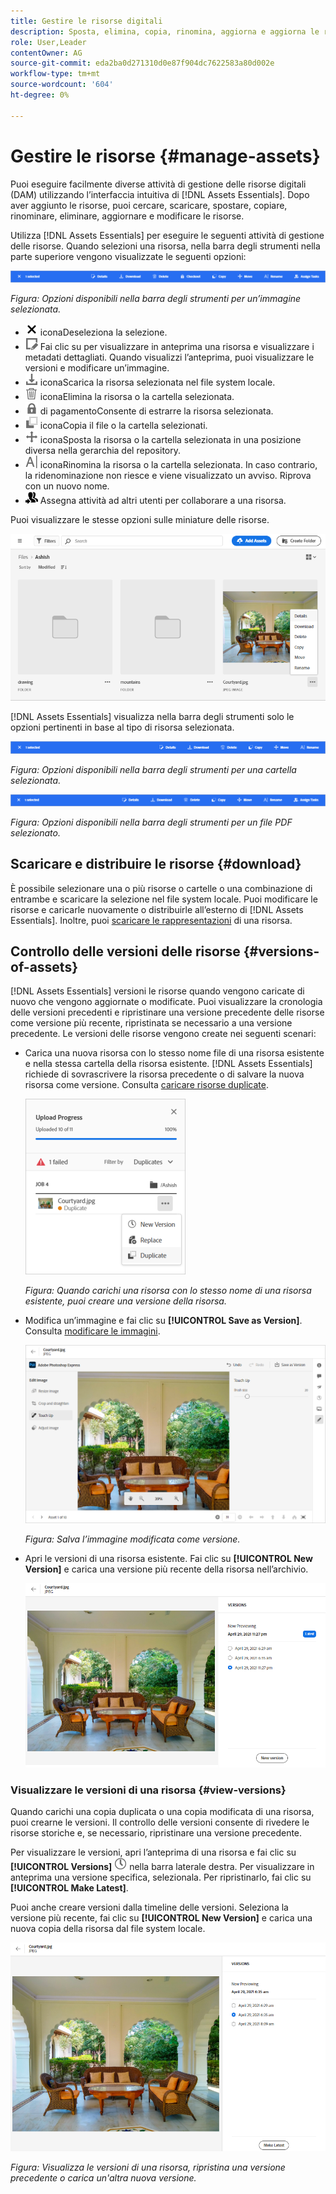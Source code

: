 ```yaml
---
title: Gestire le risorse digitali
description: Sposta, elimina, copia, rinomina, aggiorna e aggiorna le risorse in [!DNL Assets Essentials].
role: User,Leader
contentOwner: AG
source-git-commit: eda2ba0d271310d0e87f904dc7622583a80d002e
workflow-type: tm+mt
source-wordcount: '604'
ht-degree: 0%

---
```



# Gestire le risorse {#manage-assets}

Puoi eseguire facilmente diverse attività di gestione delle risorse digitali (DAM) utilizzando l’interfaccia intuitiva di [!DNL Assets Essentials]. Dopo aver aggiunto le risorse, puoi cercare, scaricare, spostare, copiare, rinominare, eliminare, aggiornare e modificare le risorse.

Utilizza [!DNL Assets Essentials] per eseguire le seguenti attività di gestione delle risorse. Quando selezioni una risorsa, nella barra degli strumenti nella parte superiore vengono visualizzate le seguenti opzioni:

![Opzioni della barra degli strumenti quando si seleziona una risorsa](assets/toolbar-image-selected.png)

*Figura: Opzioni disponibili nella barra degli strumenti per un’immagine selezionata.*

* ![deseleziona ](assets/do-not-localize/close-icon.png) iconaDeseleziona la selezione.
* ![icona dei dettagli](assets/do-not-localize/edit-in-icon.png) Fai clic su per visualizzare in anteprima una risorsa e visualizzare i metadati dettagliati. Quando visualizzi l’anteprima, puoi visualizzare le versioni e modificare un’immagine.
* ![scarica ](assets/do-not-localize/download-icon.png) iconaScarica la risorsa selezionata nel file system locale.
* ![Elimina ](assets/do-not-localize/delete-icon.png) iconaElimina la risorsa o la cartella selezionata.
* ![Icona ](assets/do-not-localize/checkout-icon.png) di pagamentoConsente di estrarre la risorsa selezionata.
* ![copia ](assets/do-not-localize/copy-icon.png) iconaCopia il file o la cartella selezionati.
* ![sposta ](assets/do-not-localize/move-icon.png) iconaSposta la risorsa o la cartella selezionata in una posizione diversa nella gerarchia del repository.
* ![rinomina ](assets/do-not-localize/rename-icon.png) iconaRinomina la risorsa o la cartella selezionata. In caso contrario, la ridenominazione non riesce e viene visualizzato un avviso. Riprova con un nuovo nome.
* ![icona di assegnazione ](assets/do-not-localize/review-delegate-icon.png) Assegna attività ad altri utenti per collaborare a una risorsa.

Puoi visualizzare le stesse opzioni sulle miniature delle risorse.

![Opzioni sulla miniatura della risorsa per gestire una risorsa](assets/options-on-thumbnail.png)

[!DNL Assets Essentials] visualizza nella barra degli strumenti solo le opzioni pertinenti in base al tipo di risorsa selezionata.

![Opzioni della barra degli strumenti quando si seleziona una risorsa](assets/toolbar-folder-selected.png)

*Figura: Opzioni disponibili nella barra degli strumenti per una cartella selezionata.*

![Opzioni della barra degli strumenti quando si seleziona una risorsa](assets/toolbar-pdf-selected.png)

*Figura: Opzioni disponibili nella barra degli strumenti per un file PDF selezionato.*

## Scaricare e distribuire le risorse {#download}

È possibile selezionare una o più risorse o cartelle o una combinazione di entrambe e scaricare la selezione nel file system locale. Puoi modificare le risorse e caricarle nuovamente o distribuirle all’esterno di [!DNL Assets Essentials]. Inoltre, puoi [scaricare le rappresentazioni](/help/add-delete.md#renditions) di una risorsa.

## Controllo delle versioni delle risorse {#versions-of-assets}

<!-- 
TBD: query for engineering: How many versions are maintained. What happens when we reach that limit? Are old versions automatically removed? -->

[!DNL Assets Essentials] versioni le risorse quando vengono caricate di nuovo che vengono aggiornate o modificate. Puoi visualizzare la cronologia delle versioni precedenti e ripristinare una versione precedente delle risorse come versione più recente, ripristinata se necessario a una versione precedente. Le versioni delle risorse vengono create nei seguenti scenari:

* Carica una nuova risorsa con lo stesso nome file di una risorsa esistente e nella stessa cartella della risorsa esistente. [!DNL Assets Essentials] richiede di sovrascrivere la risorsa precedente o di salvare la nuova risorsa come versione. Consulta [caricare risorse duplicate](/help/add-delete.md#resolve-upload-fails).

   ![Crea versioni durante il caricamento](assets/uploads-manage-duplicates.png)

   *Figura: Quando carichi una risorsa con lo stesso nome di una risorsa esistente, puoi creare una versione della risorsa.*

* Modifica un’immagine e fai clic su **[!UICONTROL Save as Version]**. Consulta [modificare le immagini](/help/edit-images.md).

   ![Salvare l’immagine modificata come versione](assets/edit-image2.png)

   *Figura: Salva l’immagine modificata come versione.*

* Apri le versioni di una risorsa esistente. Fai clic su **[!UICONTROL New Version]** e carica una versione più recente della risorsa nell’archivio.

   ![Opzione per caricare una nuova versione di una risorsa dalla cronologia delle versioni](assets/view-asset-versions2.png)

### Visualizzare le versioni di una risorsa {#view-versions}

Quando carichi una copia duplicata o una copia modificata di una risorsa, puoi crearne le versioni. Il controllo delle versioni consente di rivedere le risorse storiche e, se necessario, ripristinare una versione precedente.

Per visualizzare le versioni, apri l’anteprima di una risorsa e fai clic su **[!UICONTROL Versions]** ![Icona Versioni](assets/do-not-localize/versions-clock-icon.png) nella barra laterale destra. Per visualizzare in anteprima una versione specifica, selezionala. Per ripristinarlo, fai clic su **[!UICONTROL Make Latest]**.

Puoi anche creare versioni dalla timeline delle versioni. Seleziona la versione più recente, fai clic su **[!UICONTROL New Version]** e carica una nuova copia della risorsa dal file system locale.

![Visualizzare le versioni di una risorsa](assets/view-asset-versions1.png)

*Figura: Visualizza le versioni di una risorsa, ripristina una versione precedente o carica un&#39;altra nuova versione.*

